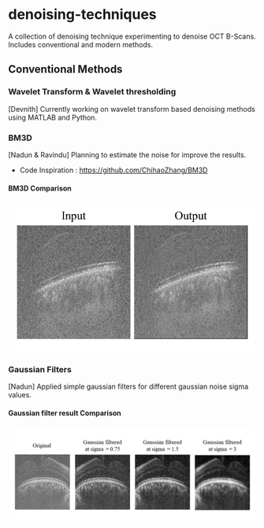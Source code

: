 # denoising-techniques
A collection of denoising technique experimenting to denoise OCT B-Scans. Includes conventional and modern methods.

## Conventional Methods

### Wavelet Transform & Wavelet thresholding
[Devnith] Currently working on wavelet transform based denoising methods using MATLAB and Python.

### BM3D
[Nadun & Ravindu] Planning to estimate the noise for improve the results.

- Code Inspiration : https://github.com/ChihaoZhang/BM3D

#### BM3D Comparison

<p align="center">
<img src="bm3d/bm3d comparison.png" alt="Initial Prototype" width="500"/>
</p>

### Gaussian Filters
[Nadun] Applied simple gaussian filters for different gaussian noise sigma values.

#### Gaussian filter result Comparison

<p align="center">
<img src="gaussian/gaussian.png" alt="Initial Prototype" width="500"/>
</p>
